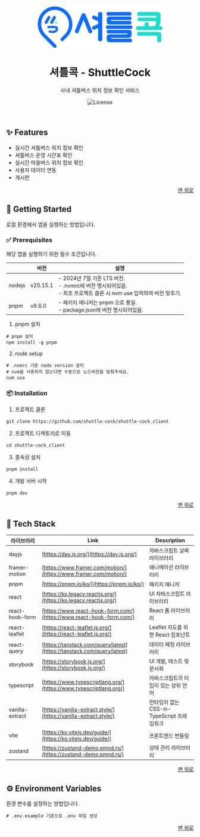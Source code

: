 <a name="readme-top"></a>

<div align="middle">

<p align="center">
  <img src="/public/logo.png" alt="shuttle cock logo" />
</p>

<h1>셔틀콕 - ShuttleCock</h1>

사내 셔틀버스 위치 정보 확인 서비스

![License](https://img.shields.io/badge/license-MIT-blue)

</div>

<br />

## ✨ Features

- 실시간 셔틀버스 위치 정보 확인
- 셔틀버스 운영 시간표 확인
- 실시간 마을버스 위치 정보 확인
- 사용자 데이터 연동
- 게시판

<p align="right">
  <a href="#readme-top">맨 위로</a>
</p>

## 🚀 Getting Started

로컬 환경에서 앱을 실행하는 방법입니다.

### ✅ Prerequisites

해당 앱을 실행하기 위한 필수 조건입니다.

|        | 버전     | 설명                                                                                                                      |
| ------ | -------- | ------------------------------------------------------------------------------------------------------------------------- |
| nodejs | v20.15.1 | - 2024년 7월 기준 LTS 버전.<br />- .nvmrc에 버전 명시되어있음.<br />- 최초 프로젝트 클론 시 nvm use 입력하여 버전 맞추기. |
| pnpm   | v9.6.0   | - 패키지 매니저는 pnpm 으로 통일.<br />- package.json에 버전 명시되어있음.                                                |

1. pnpm 설치

```shell
# pnpm 설치
npm install -g pnpm
```

2. node setup

```shell
# .nvmrc 기준 node version 설치
# nvm을 사용하지 않는다면 수동으로 노드버전을 맞춰주세요.
nvm use
```

### 📦 Installation

1. 프로젝트 클론

```shell
git clone https://github.com/shuttle-cock/shuttle-cock_client
```

2. 프로젝트 디렉토리로 이동

```shell
cd shuttle-cock_client
```

3. 종속성 설치

```shell
pnpm install
```

4. 개발 서버 시작

```
pnpm dev
```

<p align="right">
  <a href="#readme-top">맨 위로</a>
</p>

## 🔧 Tech Stack

| 라이브러리      | Link                                                                   | Description                                |
| --------------- | ---------------------------------------------------------------------- | ------------------------------------------ |
| dayjs           | [https://day.js.org/](https://day.js.org/)                             | 자바스크립트 날짜 라이브러리               |
| framer-motion   | [https://www.framer.com/motion/](https://www.framer.com/motion/)       | 애니메이션 라이브러리                      |
| pnpm            | [https://pnpm.io/ko/](https://pnpm.io/ko/)                             | 패키지 매니저                              |
| react           | [https://ko.legacy.reactjs.org/](https://ko.legacy.reactjs.org/)       | UI 자바스크립트 라이브러리                 |
| react-hook-form | [https://www.react-hook-form.com/](https://www.react-hook-form.com/)   | React 폼 라이브러리                        |
| react-leaflet   | [https://react-leaflet.js.org/](https://react-leaflet.js.org/)         | Leaflet 지도를 위한 React 컴포넌트         |
| react-query     | [https://tanstack.com/query/latest](https://tanstack.com/query/latest) | 데이터 페칭 라이브러리                     |
| storybook       | [https://storybook.js.org/](https://storybook.js.org/)                 | UI 개발, 테스트 및 문서화                  |
| typescript      | [https://www.typescriptlang.org/](https://www.typescriptlang.org/)     | 자바스크립트의 타입이 있는 상위 언어       |
| vanilla-extract | [https://vanilla-extract.style/](https://vanilla-extract.style/)       | 런타임이 없는 CSS-in-TypeScript 프레임워크 |
| vite            | [https://ko.vitejs.dev/guide/](https://ko.vitejs.dev/guide/)           | 프론트엔드 번들링                          |
| zustand         | [https://zustand-demo.pmnd.rs/](https://zustand-demo.pmnd.rs/)         | 상태 관리 라이브러리                       |

<p align="right">
  <a href="#readme-top">맨 위로</a>
</p>

## ⚙️ Environment Variables

환경 변수를 설정하는 방법입니다.

```shell
# .env.example 기준으로 .env 파일 생성
```

<p align="right">
  <a href="#readme-top">맨 위로</a>
</p>
